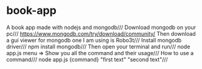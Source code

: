 # book-app
A book app made with nodejs and mongodb///
Download mongodb on your pc///
https://www.mongodb.com/try/download/community/
Then download a gui viewer for mongodb one I am using is Robo3t///
Install mongodb driver///
npm install mongodb///
Then open your terminal and run///
node app.js menu => Show you all the command and their usage///
How to use a command///
node app.js {command} "first text" "second text"///

